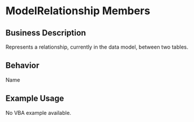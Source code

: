 # ModelRelationship Members

## Business Description
Represents a relationship, currently in the data model, between two tables.

## Behavior
Name

## Example Usage
No VBA example available.